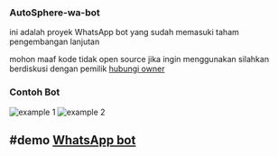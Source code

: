 ### AutoSphere-wa-bot

ini adalah proyek WhatsApp bot yang sudah memasuki taham pengembangan lanjutan 

mohon maaf kode tidak open source jika ingin menggunakan silahkan berdiskusi dengan pemilik [hubungi owner](https://wa.me/6289676358643)

### Contoh Bot

![example 1](https://telegra.ph/file/a0d9c9f7b68d244e05c17.jpg)
![example 2](https://telegra.ph/file/2bb856200b9e0b46a21ba.jpg)


#demo [WhatsApp bot](https://wa.me/6289602518223)
---
